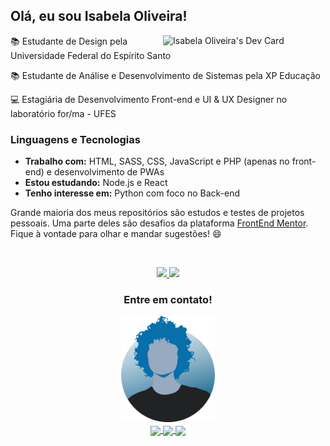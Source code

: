 ## Olá, eu sou Isabela Oliveira!
<!-- <img align="right" src="img/oliverids.png" width="260"> -->
<a href="https://app.daily.dev/oliverids"><img src="https://api.daily.dev/devcards/513fd19ee3f14edb9ccf6a2a2a71960b.png?r=le9" width="260" alt="Isabela Oliveira's Dev Card" align="right"/></a>

<p>📚 Estudante de Design pela Universidade Federal do Espírito Santo</p>
<p>📚 Estudante de Análise e Desenvolvimento de Sistemas pela XP Educação</p>
<p>💻 Estagiária de Desenvolvimento Front-end e UI & UX Designer no laboratório for/ma - UFES</p>

### Linguagens e Tecnologias
- **Trabalho com:** HTML, SASS, CSS, JavaScript e PHP (apenas no front-end) e desenvolvimento de PWAs
- **Estou estudando:** Node.js e React
- **Tenho interesse em:** Python com foco no Back-end

<!-- <div>
    <img src="https://img.shields.io/badge/HTML5-E34F26?style=for-the-badge&logo=html5&logoColor=white">
    <img src="https://img.shields.io/badge/CSS3-1572B6?style=for-the-badge&logo=css3&logoColor=white">
    <img src="https://img.shields.io/badge/JavaScript-323330?style=for-the-badge&logo=javascript&logoColor=F7DF1E">
</div>
-->


Grande maioria dos meus repositórios são estudos e testes de projetos pessoais. Uma parte deles são desafios da plataforma [FrontEnd Mentor](https://www.frontendmentor.io/profile/oliverids). Fique à vontade para olhar e mandar sugestões! 😄

&nbsp;

<div align="center">
<a href="https://github.com/oliverids">
    <img height="150em" src="https://github-readme-stats.vercel.app/api/?username=oliverids&show_icons=true&title_color=52ade9&icon_color=2cbf6d&text_color=9f9f9f&bg_color=23282E"/>
    <img height="150em" src="https://github-readme-stats.vercel.app/api/top-langs/?username=oliverids&layout=compact&show_icons=true&title_color=52ade9&icon_color=2cbf6d&text_color=9f9f9f&bg_color=23282E"/>
</a>
</div>

<h3 align="center"> Entre em contato!</h3>

<div align="center">
<img src="img/oliver.svg" width="150">
<div>
<a href="https://www.linkedin.com/in/isabela-oliveira23/">
    <img align="center" src="https://img.shields.io/badge/LinkedIn-23282E?style=for-the-badge&logo=linkedin&logoColor=52ade9">
</a>

<a href="mailto:isabela@webicos.com.br">
    <img align="center" src="https://img.shields.io/badge/Gmail-23282E?style=for-the-badge&logo=gmail&logoColor=52ade9"/>
</a>

<a href="http://isabela.webicos.com.br/">
    <img align="center" src="https://img.shields.io/badge/website-23282E?style=for-the-badge&logo=About.me&logoColor=52ade9"/>
</a>
</div>
</div>

